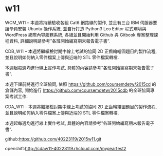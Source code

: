 # w11

WCM_W11 – 本週將持續驗收各組 Cat6 網路線的製作, 並且有三台 IBM 伺服器要讓學員安裝 Ubuntu 操作系統, 並自行打造 Python3  Leo Editor 程式環境與 WordPress 網際內容服務系統, 各組並且開始利用 Github 與 Gitbook 專案整理課程資料, 詳細說明請參考”各班開始編寫期末報告電子書“.


CDB_W11 – 本週將繼續檢討期中線上考試的協同 2D 正齒輪繪圖題目的製作流程, 並且說明如何納入零件檔案上傳與近端的 STL 零件檔案轉檔.

本週起每週均進行線上實作考試, 具體的內容請參考”各班開始編寫期末報告電子書“.

本週下課前將進行全班協同, 依照 https://github.com/coursemdetw/2015cd 的倉儲內容, 開始進行 https://github.com/coursemdetw/2015cdb 的全班協同專案考試工作.

CDA_W11 – 本週將繼續檢討期中線上考試的協同 2D 正齒輪繪圖題目的製作流程, 並且說明如何納入零件檔案上傳與近端的 STL 零件檔案轉檔.

本週起每週均進行線上實作考試, 具體的內容請參考”各班開始編寫期末報告電子書“.


github:https://github.com/40223119/2015w11.git

openshift:http://cdaw11-40223119.rhcloud.com/mygeartest2